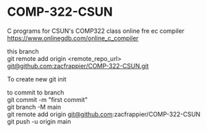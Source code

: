 # COMP-322-CSUN
C programs for CSUN's COMP322 class
online fre ec compiler
https://www.onlinegdb.com/online_c_compiler


this branch <br>
git remote add origin <remote_repo_url> <br>
[git@github.com:zacfrappier/COMP-322-CSUN.git](https://github.com/zacfrappier/COMP-322-CSUN.git) <br>

 To create new
git init

to commit to branch <br>
git commit -m "first commit"<br>
git branch -M main<br>
git remote add origin git@github.com:zacfrappier/COMP-322-CSUN<br>
git push -u origin main<br>
